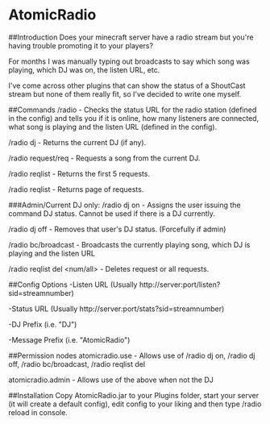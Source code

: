 # AtomicRadio
##Introduction
Does your minecraft server have a radio stream but you're having trouble promoting it to your players?

For months I was manually typing out broadcasts to say which song was playing, which DJ was on, the listen URL, etc.

I've come across other plugins that can show the status of a ShoutCast stream but none of them really fit, so I've decided to write one myself.

##Commands
/radio - Checks the status URL for the radio station (defined in the config) and tells you if it is online, how many listeners are connected, what
song is playing and the listen URL (defined in the config).

/radio dj - Returns the current DJ (if any).

/radio request/req <text> - Requests a song from the current DJ.

/radio reqlist - Returns the first 5 requests.

/radio reqlist <num> - Returns page <num> of requests.

###Admin/Current DJ only:
/radio dj on - Assigns the user issuing the command DJ status. Cannot be used if there is a DJ currently.

/radio dj off - Removes that user's DJ status. (Forcefully if admin)

/radio bc/broadcast - Broadcasts the currently playing song, which DJ is playing and the listen URL

/radio reqlist del <num/all> - Deletes request <num> or all requests.

##Config Options
-Listen URL (Usually http://server:port/listen?sid=streamnumber)

-Status URL (Usually http://server:port/stats?sid=streamnumber)

-DJ Prefix (i.e. "DJ")

-Message Prefix (i.e. "AtomicRadio")

##Permission nodes
atomicradio.use - Allows use of /radio dj on, /radio dj off, /radio bc/broadcast, /radio reqlist del

atomicradio.admin - Allows use of the above when not the DJ

##Installation
Copy AtomicRadio.jar to your Plugins folder, start your server (it will create a default config), edit config to your liking and then type /radio reload in console.
